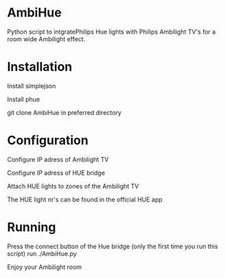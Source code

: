 AmbiHue
=======

Python script to intgratePhilips Hue lights with Philips Ambilight TV's for a room wide Ambilight effect.

Installation
============

Install simplejson

Install phue

git clone AmbiHue in preferred directory


Configuration
=============

Configure IP adress of Ambilight TV

Configure IP adress of HUE bridge


Attach HUE lights to zones of the Ambilight TV

The HUE light nr's can be found in the official HUE app

Running
=======

Press the connect button of the Hue bridge (only the first time you run this script)
run ./AmbiHue.py

Enjoy your Ambilight room
